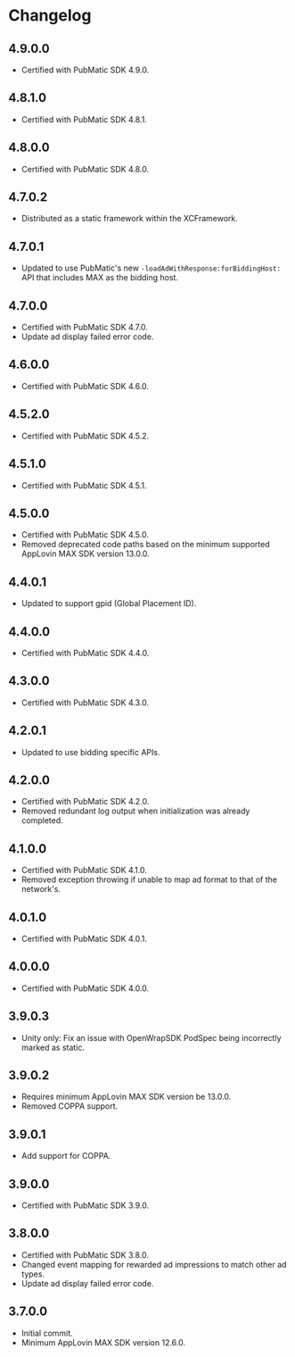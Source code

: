 # Changelog

## 4.9.0.0
* Certified with PubMatic SDK 4.9.0.

## 4.8.1.0
* Certified with PubMatic SDK 4.8.1.

## 4.8.0.0
* Certified with PubMatic SDK 4.8.0.

## 4.7.0.2
* Distributed as a static framework within the XCFramework.

## 4.7.0.1
* Updated to use PubMatic's new `-loadAdWithResponse:forBiddingHost:` API that includes MAX as the bidding host.

## 4.7.0.0
* Certified with PubMatic SDK 4.7.0.
* Update ad display failed error code.

## 4.6.0.0
* Certified with PubMatic SDK 4.6.0.

## 4.5.2.0
* Certified with PubMatic SDK 4.5.2.

## 4.5.1.0
* Certified with PubMatic SDK 4.5.1.

## 4.5.0.0
* Certified with PubMatic SDK 4.5.0.
* Removed deprecated code paths based on the minimum supported AppLovin MAX SDK version 13.0.0.

## 4.4.0.1
* Updated to support gpid (Global Placement ID).

## 4.4.0.0
* Certified with PubMatic SDK 4.4.0.

## 4.3.0.0
* Certified with PubMatic SDK 4.3.0.

## 4.2.0.1
* Updated to use bidding specific APIs.

## 4.2.0.0
* Certified with PubMatic SDK 4.2.0.
* Removed redundant log output when initialization was already completed.

## 4.1.0.0
* Certified with PubMatic SDK 4.1.0.
* Removed exception throwing if unable to map ad format to that of the network's.

## 4.0.1.0
* Certified with PubMatic SDK 4.0.1.

## 4.0.0.0
* Certified with PubMatic SDK 4.0.0.

## 3.9.0.3
* Unity only: Fix an issue with OpenWrapSDK PodSpec being incorrectly marked as static.

## 3.9.0.2
* Requires minimum AppLovin MAX SDK version be 13.0.0.
* Removed COPPA support.

## 3.9.0.1
* Add support for COPPA.

## 3.9.0.0
* Certified with PubMatic SDK 3.9.0.

## 3.8.0.0
* Certified with PubMatic SDK 3.8.0.
* Changed event mapping for rewarded ad impressions to match other ad types.
* Update ad display failed error code.

## 3.7.0.0
* Initial commit.
* Minimum AppLovin MAX SDK version 12.6.0.
